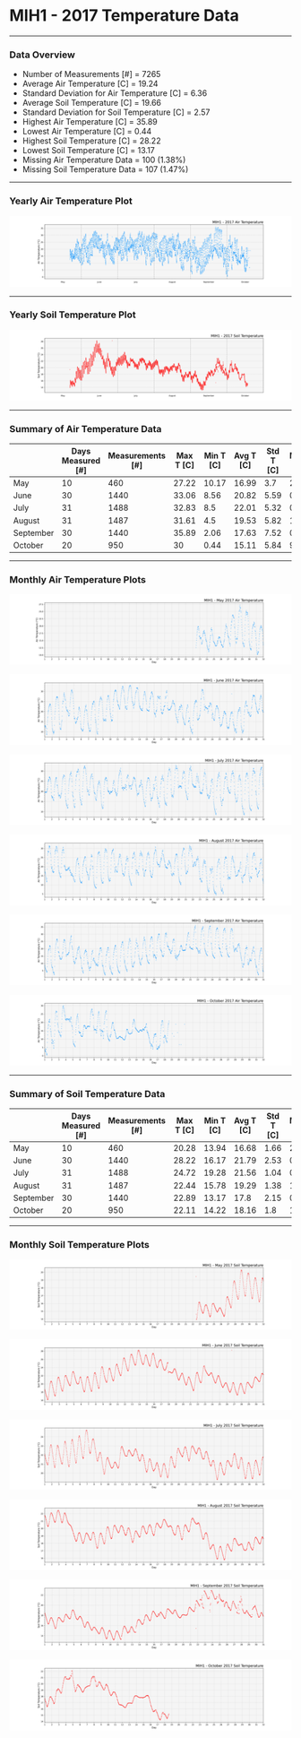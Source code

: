 # MIH1 - 2017 Temperature Data

***

### Data Overview

- Number of Measurements [#] = 7265
- Average Air Temperature [C] = 19.24
- Standard Deviation for Air Temperature [C] = 6.36
- Average Soil Temperature [C] = 19.66
- Standard Deviation for Soil Temperature [C] = 2.57
- Highest Air Temperature [C] = 35.89
- Lowest Air Temperature [C] = 0.44
- Highest Soil Temperature [C] = 28.22
- Lowest Soil Temperature [C] = 13.17
- Missing Air Temperature Data = 100 (1.38%)
- Missing Soil Temperature Data = 107 (1.47%)

***

### Yearly Air Temperature Plot

![](2017_Air_Temperature_Scatter_Plot.png)

***

### Yearly Soil Temperature Plot

![](2017_Soil_Temperature_Scatter_Plot.png)

***

### Summary of Air Temperature Data

|           |   Days Measured [#] |   Measurements [#] |   Max T [C] |   Min T [C] |   Avg T [C] |   Std T [C] |   Missing [C] |   Missing [%] |
|-----------|---------------------|--------------------|-------------|-------------|-------------|-------------|---------------|---------------|
| May       |                  10 |                460 |       27.22 |       10.17 |       16.99 |        3.7  |             2 |          0.43 |
| June      |                  30 |               1440 |       33.06 |        8.56 |       20.82 |        5.59 |             0 |          0    |
| July      |                  31 |               1488 |       32.83 |        8.5  |       22.01 |        5.32 |             0 |          0    |
| August    |                  31 |               1487 |       31.61 |        4.5  |       19.53 |        5.82 |             1 |          0.07 |
| September |                  30 |               1440 |       35.89 |        2.06 |       17.63 |        7.52 |             0 |          0    |
| October   |                  20 |                950 |       30    |        0.44 |       15.11 |        5.84 |            97 |         10.21 |

***

### Monthly Air Temperature Plots

![](05_2017_Air_Temperature_Scatter_Plot.png)

![](06_2017_Air_Temperature_Scatter_Plot.png)

![](07_2017_Air_Temperature_Scatter_Plot.png)

![](08_2017_Air_Temperature_Scatter_Plot.png)

![](09_2017_Air_Temperature_Scatter_Plot.png)

![](10_2017_Air_Temperature_Scatter_Plot.png)

***

### Summary of Soil Temperature Data

|           |   Days Measured [#] |   Measurements [#] |   Max T [C] |   Min T [C] |   Avg T [C] |   Std T [C] |   Missing [C] |   Missing [%] |
|-----------|---------------------|--------------------|-------------|-------------|-------------|-------------|---------------|---------------|
| May       |                  10 |                460 |       20.28 |       13.94 |       16.68 |        1.66 |             2 |          0.43 |
| June      |                  30 |               1440 |       28.22 |       16.17 |       21.79 |        2.53 |             0 |          0    |
| July      |                  31 |               1488 |       24.72 |       19.28 |       21.56 |        1.04 |             0 |          0    |
| August    |                  31 |               1487 |       22.44 |       15.78 |       19.29 |        1.38 |             1 |          0.07 |
| September |                  30 |               1440 |       22.89 |       13.17 |       17.8  |        2.15 |             0 |          0    |
| October   |                  20 |                950 |       22.11 |       14.22 |       18.16 |        1.8  |           104 |         10.95 |

***

### Monthly Soil Temperature Plots

![](05_2017_Soil_Temperature_Scatter_Plot.png)

![](06_2017_Soil_Temperature_Scatter_Plot.png)

![](07_2017_Soil_Temperature_Scatter_Plot.png)

![](08_2017_Soil_Temperature_Scatter_Plot.png)

![](09_2017_Soil_Temperature_Scatter_Plot.png)

![](10_2017_Soil_Temperature_Scatter_Plot.png)

